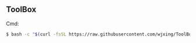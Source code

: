 ## ToolBox

Cmd:
```bash
$ bash -c "$(curl -fsSL https://raw.githubusercontent.com/wjxing/ToolBox/master/allinone.sh)"
```
